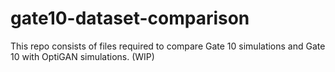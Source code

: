 # gate10-dataset-comparison
This repo consists of files required to compare Gate 10 simulations and Gate 10 with OptiGAN simulations. (WIP)
